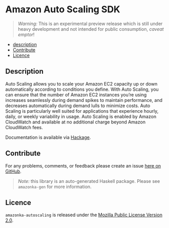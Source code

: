 # Amazon Auto Scaling SDK

> _Warning:_ This is an experimental preview release which is still under heavy development and not intended for public consumption, _caveat emptor_!

* [description](#description)
* [Contribute](#contribute)
* [Licence](#licence)

## Description

Auto Scaling allows you to scale your Amazon EC2 capacity up or down automatically according to conditions you define. With Auto Scaling, you can ensure that the number of Amazon EC2 instances you’re using increases seamlessly during demand spikes to maintain performance, and decreases automatically during demand lulls to minimize costs. Auto Scaling is particularly well suited for applications that experience hourly, daily, or weekly variability in usage. Auto Scaling is enabled by Amazon CloudWatch and available at no additional charge beyond Amazon CloudWatch fees.

Documentation is available via [Hackage](http://hackage.haskell.org/package/amazonka-autoscaling).


## Contribute

For any problems, comments, or feedback please create an issue [here on GitHub](https://github.com/brendanhay/amazonka/issues).

> _Note:_ this library is an auto-generated Haskell package. Please see `amazonka-gen` for more information.


## Licence

`amazonka-autoscaling` is released under the [Mozilla Public License Version 2.0](http://www.mozilla.org/MPL/).
